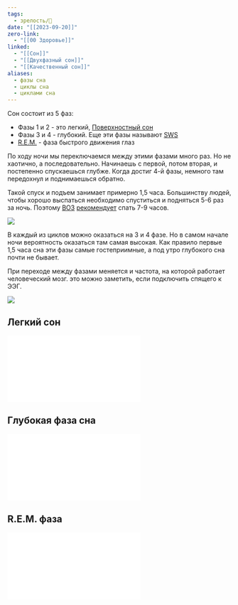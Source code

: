 ```yaml
---
tags:
  - зрелость/🌱
date: "[[2023-09-20]]"
zero-link:
  - "[[00 Здоровье]]"
linked:
  - "[[Сон]]"
  - "[[Двухфазный сон]]"
  - "[[Качественный сон]]"
aliases:
  - фазы сна
  - циклы сна
  - циклами сна
---
```

Сон состоит из 5 фаз:
- Фазы 1 и 2 - это легкий, [Поверхностный сон](Поверхностный%20сон.md)
- Фазы 3 и 4 - глубокий. Еще эти фазы называют [SWS](Глубокая%20фаза%20сна.md)
- [R.E.M.](Фаза%20быстрого%20сна.md) - фаза быстрого движения глаз

По ходу ночи мы переключаемся между этими фазами много раз. Но не хаотично, а последовательно. Начинаешь с первой, потом вторая, и постепенно спускаешься глубже. Когда достиг 4-й фазы, немного там передохнул и поднимаешься обратно.

Такой спуск и подъем занимает примерно 1,5 часа. Большинству людей, чтобы хорошо выспаться необходимо спуститься и подняться 5-6 раз за ночь. Поэтому [ВОЗ](Всемирная%20Организация%20Здоровья.md) [рекомендует](https://www.mayoclinic.org/healthy-lifestyle/adult-health/expert-answers/how-many-hours-of-sleep-are-enough/faq-20057898) спать 7-9 часов.

![](Качественный%20сон.md#^61e000)

В каждый из циклов можно оказаться на 3 и 4 фазе. Но в самом начале ночи вероятность оказаться там самая высокая. Как правило первые 1,5 часа сна эти фазы самые гостеприимные, а под утро глубокого сна почти не бывает.

При переходе между фазами меняется и частота, на которой работает человеческий мозг. это можно заметить, если подключить спящего к ЭЭГ.

![](Pasted%20image%2020230920212423.png)

## Легкий сон
![Поверхностный сон](Поверхностный%20сон.md)
## Глубокая фаза сна
![Глубокая фаза сна](Глубокая%20фаза%20сна.md)

## R.E.M. фаза
![Фаза быстрого сна](Фаза%20быстрого%20сна.md)